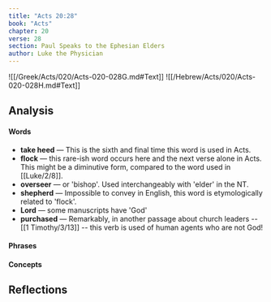 ```yaml
---
title: "Acts 20:28"
book: "Acts"
chapter: 20
verse: 28
section: Paul Speaks to the Ephesian Elders
author: Luke the Physician
---
```

![[/Greek/Acts/020/Acts-020-028G.md#Text]]
![[/Hebrew/Acts/020/Acts-020-028H.md#Text]]

## Analysis

#### Words
- **take heed** — This is the sixth and final time this word is used in Acts.
- **flock** — this rare-ish word occurs here and the next verse alone in Acts.  This might be a diminutive form, compared to the word used in [[Luke/2/8]].
- **overseer** — or 'bishop'.  Used interchangeably with 'elder' in the NT.
- **shepherd** — Impossible to convey in English, this word is etymologically related to 'flock'.
- **Lord** — some manuscripts have 'God'
- **purchased** — Remarkably, in another passage about church leaders -- [[1 Timothy/3/13]] -- this verb is used of human agents who are not God!

#### Phrases

#### Concepts

## Reflections
